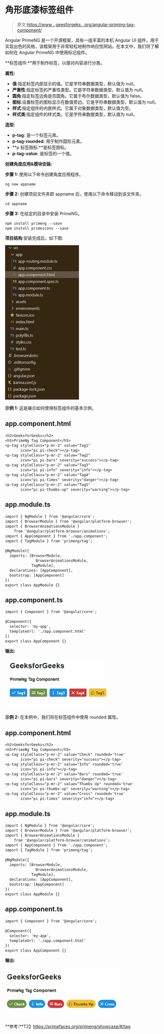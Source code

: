 # 角形底漆标签组件

> 原文:[https://www . geesforgeks . org/angular-priming-tag-component/](https://www.geeksforgeeks.org/angular-primeng-tag-component/)

Angular PrimeNG 是一个开源框架，具有一组丰富的本机 Angular UI 组件，用于实现出色的风格，该框架用于非常轻松地制作响应性网站。在本文中，我们将了解如何在 Angular PrimeNG 中使用标记组件。

**标签组件:**用于制作标签，以便对内容进行分类。

**属性:**

*   **值**:指定标签内部显示的值。它是字符串数据类型，默认值为 null。
*   **严重性**:指定标签的严重性类型。它是字符串数据类型，默认值为 null。
*   **圆角**:指定标签边角是否圆角。它属于布尔数据类型，默认值为 false。
*   **图标**:设置标签的图标显示在数值旁边。它是字符串数据类型，默认值为 null。
*   **样式**:指定组件的内嵌样式。它属于对象数据类型，默认值为空。
*   **样式类**:指定组件的样式类。它是字符串数据类型，默认值为 null。

**造型:**

*   **p-tag:** 是一个标签元素。
*   **p-tag-rounded:** 用于制作圆形元素。
*   **p 标签图标:**是标签图标。
*   **p-tag-value:** 是标签的一个值。

**创建角度应用&模块安装:**

**步骤 1:** 使用以下命令创建角度应用程序。

```
ng new appname
```

**步骤 2:** 创建项目文件夹即 appname 后，使用以下命令移动到该文件夹。

```
cd appname
```

**步骤 3:** 在给定的目录中安装 PrimeNG。

```
npm install primeng --save
npm install primeicons --save
```

**项目结构**:安装完成后，如下图:

![](img/6e2ac1499ceea2e58d3439c1f9f0d39a.png)

**示例 1:** 这是展示如何使用标签组件的基本示例。

## app.component.html

```
<h2>GeeksforGeeks</h2>
<h5>PrimeNg Tag Component</h5>
<p-tag styleClass="p-mr-2" value="Tag1" 
       icon="pi pi-check"></p-tag>
<p-tag styleClass="p-mr-2" value="Tag2" 
       icon="pi pi-bars" severity="success"></p-tag>
<p-tag styleClass="p-mr-2" value="Tag3" 
       icon="pi pi-info" severity="info"></p-tag>
<p-tag styleClass="p-mr-2" value="Tag4" 
       icon="pi pi-times" severity="danger"></p-tag>
<p-tag styleClass="p-mr-2" value="Tag5" 
       icon="pi pi-thumbs-up" severity="warning"></p-tag>
```

## app.module.ts

```
import { NgModule } from '@angular/core';
import { BrowserModule } from '@angular/platform-browser';
import { BrowserAnimationsModule } 
    from '@angular/platform-browser/animations';
import { AppComponent } from './app.component';
import { TagModule } from 'primeng/tag';

@NgModule({
  imports: [BrowserModule, 
              BrowserAnimationsModule, 
            TagModule],
  declarations: [AppComponent],
  bootstrap: [AppComponent]
})
export class AppModule {}
```

## app.component.ts

```
import { Component } from '@angular/core';

@Component({
  selector: 'my-app',
  templateUrl: './app.component.html'
})
export class AppComponent {}
```

**输出:**

![](img/7ea3fc6328f12b0a9a3bff847f57a9f5.png)

**示例 2:** 在本例中，我们将在标签组件中使用 rounded 属性。

## app.component.html

```
<h2>GeeksforGeeks</h2>
<h5>PrimeNg Tag Component</h5>
<p-tag styleClass="p-mr-2" value="Check" rounded='true' 
       icon="pi pi-check" severity="success"></p-tag>
<p-tag styleClass="p-mr-2" value="Info" rounded='true' 
       icon="pi pi-info"></p-tag>
<p-tag styleClass="p-mr-2" value="Bars" rounded='true' 
       icon="pi pi-bars" severity="danger"></p-tag>
<p-tag styleClass="p-mr-2" value="Thumbs Up" rounded='true' 
       icon="pi pi-thumbs-up" severity="warning"></p-tag>
<p-tag styleClass="p-mr-2" value="Cross" rounded='true' 
       icon="pi pi-times" severity="info"></p-tag>
```

## app.module.ts

```
import { NgModule } from '@angular/core';
import { BrowserModule } from '@angular/platform-browser';
import { BrowserAnimationsModule } 
    from '@angular/platform-browser/animations';
import { AppComponent } from './app.component';
import { TagModule } from 'primeng/tag';

@NgModule({
  imports: [BrowserModule, 
              BrowserAnimationsModule, 
            TagModule],
  declarations: [AppComponent],
  bootstrap: [AppComponent]
})
export class AppModule {}
```

## app.component.ts

```
import { Component } from '@angular/core';

@Component({
  selector: 'my-app',
  templateUrl: './app.component.html'
})
export class AppComponent {}
```

**输出:**

![](img/e2ca84799e98a5cf01e215958d8cc4f6.png)

**参考:**T2】https://primefaces.org/primeng/showcase/#/tag